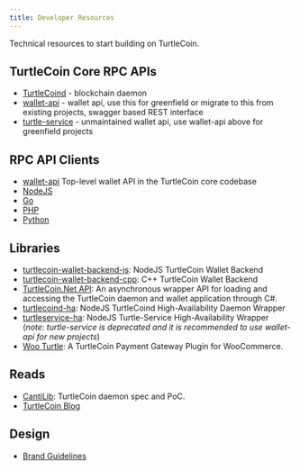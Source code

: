 ```yaml
---
title: Developer Resources
---
```


Technical resources to start building on TurtleCoin.

## TurtleCoin Core RPC APIs

* [TurtleCoind](https://api-docs.turtlecoin.lol/#daemon-json-rpc-api) - blockchain daemon 
* [wallet-api](https://turtlecoin.github.io/wallet-api-docs/) - wallet api, use this for greenfield or migrate to this from existing projects, swagger based REST interface
* [turtle-service](https://api-docs.turtlecoin.lol/#wallet-rpc-api) - unmaintained wallet api, use wallet-api above for greenfield projects

## RPC API Clients

* [wallet-api](https://turtlecoin.github.io/wallet-api-docs/) Top-level wallet API in the TurtleCoin core codebase
* [NodeJS](https://www.npmjs.com/package/turtlecoin-rpc)
* [Go](https://github.com/turtlecoin/turtlecoin-rpc-go)
* [PHP](https://github.com/turtlecoin/turtlecoin-rpc-php)
* [Python](https://github.com/turtlecoin/turtlecoin-rpc-python)

## Libraries

* [turtlecoin-wallet-backend-js](https://github.com/turtlecoin/turtlecoin-wallet-backend-js): NodeJS TurtleCoin Wallet Backend  
* [turtlecoin-wallet-backend-cpp](https://github.com/zpalmtree/turtlecoin-wallet-backend-cpp): C++ TurtleCoin Wallet Backend  
* [TurtleCoin.Net API](https://github.com/turtlecoin/turtlecoin-walletd-csharp): An asynchronous wrapper API for loading and accessing the TurtleCoin daemon and wallet application through C#.  
* [turtlecoind-ha](https://www.npmjs.com/package/turtlecoind-ha): NodeJS TurtleCoind High-Availability Daemon Wrapper  
* [turtleservice-ha](https://www.npmjs.com/package/turtleservice-ha): NodeJS Turtle-Service High-Availability Wrapper  
(*note: turtle-service is deprecated and it is recommended to use wallet-api for new projects*)  
* [Woo Turtle](https://github.com/turtlecoin/woo-turtle): A TurtleCoin Payment Gateway Plugin for WooCommerce.  


## Reads

* [CantiLib](https://github.com/turtlecoin/cs-turtlecoin): TurtleCoin daemon spec and PoC.
* [TurtleCoin Blog](https://blog.turtlecoin.lol)

## Design

* [Brand Guidelines](https://github.com/turtlecoin/brand)
